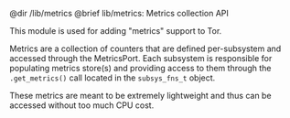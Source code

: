 @dir /lib/metrics
@brief lib/metrics: Metrics collection API

This module is used for adding "metrics" support to Tor.

Metrics are a collection of counters that are defined per-subsystem and
accessed through the MetricsPort. Each subsystem is responsible for populating
metrics store(s) and providing access to them through the `.get_metrics()`
call located in the `subsys_fns_t` object.

These metrics are meant to be extremely lightweight and thus can be accessed
without too much CPU cost.
